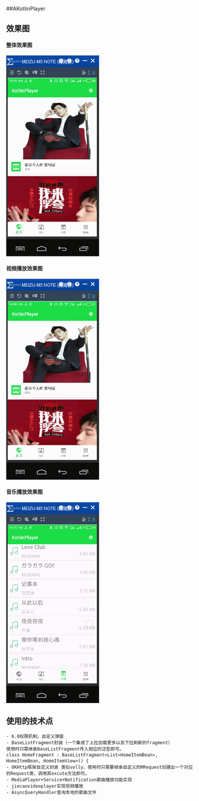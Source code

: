 ##AKotlinPlayer

效果图
-----------

#### 整体效果图
![](https://github.com/zicen/AKotlinPlayer/blob/master/image/%E6%95%B4%E4%BD%93%E6%95%88%E6%9E%9C%E5%9B%BE.gif)

#### 视频播放效果图
![](https://github.com/zicen/AKotlinPlayer/blob/master/image/%E8%A7%86%E9%A2%91%E6%92%AD%E6%94%BE%E6%95%88%E6%9E%9C%E5%9B%BE.gif)

#### 音乐播放效果图
![](https://github.com/zicen/AKotlinPlayer/blob/master/image/%E6%9C%AC%E5%9C%B0%E9%9F%B3%E4%B9%90%E6%92%AD%E6%94%BE.gif)

使用的技术点
----------
    - 6.0权限机制，自定义弹窗
    - BaseListFragment封装（一个集成了上拉加载更多以及下拉刷新的fragment）
    使用时只需继承BaseListFragment传入相应的泛型即可。
    class HomeFragment : BaseListFragment<List<HomeItemBean>, HomeItemBean, HomeItemView>() {
    - OKHttp框架自定义封装 类似volly，使用时只需要继承自定义的MRequest创建出一个对应的Request类，调用其excute方法即可。
    - MediaPlayer+Service+Notification歌曲播放功能实现
    - jiecaovideoplayer实现视频播放
    - AsyncQueryHandler查询本地的歌曲文件
   